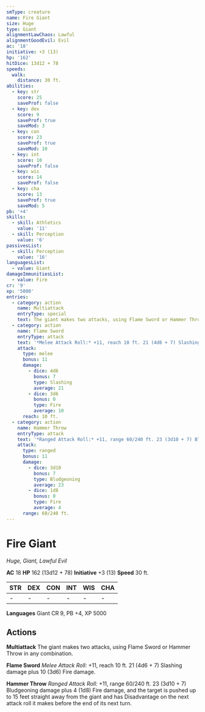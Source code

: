```yaml
---
smType: creature
name: Fire Giant
size: Huge
type: Giant
alignmentLawChaos: Lawful
alignmentGoodEvil: Evil
ac: '18'
initiative: +3 (13)
hp: '162'
hitDice: 13d12 + 78
speeds:
  walk:
    distance: 30 ft.
abilities:
  - key: str
    score: 25
    saveProf: false
  - key: dex
    score: 9
    saveProf: true
    saveMod: 3
  - key: con
    score: 23
    saveProf: true
    saveMod: 10
  - key: int
    score: 10
    saveProf: false
  - key: wis
    score: 14
    saveProf: false
  - key: cha
    score: 13
    saveProf: true
    saveMod: 5
pb: '+4'
skills:
  - skill: Athletics
    value: '11'
  - skill: Perception
    value: '6'
passivesList:
  - skill: Perception
    value: '16'
languagesList:
  - value: Giant
damageImmunitiesList:
  - value: Fire
cr: '9'
xp: '5000'
entries:
  - category: action
    name: Multiattack
    entryType: special
    text: The giant makes two attacks, using Flame Sword or Hammer Throw in any combination.
  - category: action
    name: Flame Sword
    entryType: attack
    text: '*Melee Attack Roll:* +11, reach 10 ft. 21 (4d6 + 7) Slashing damage plus 10 (3d6) Fire damage.'
    attack:
      type: melee
      bonus: 11
      damage:
        - dice: 4d6
          bonus: 7
          type: Slashing
          average: 21
        - dice: 3d6
          bonus: 0
          type: Fire
          average: 10
      reach: 10 ft.
  - category: action
    name: Hammer Throw
    entryType: attack
    text: '*Ranged Attack Roll:* +11, range 60/240 ft. 23 (3d10 + 7) Bludgeoning damage plus 4 (1d8) Fire damage, and the target is pushed up to 15 feet straight away from the giant and has Disadvantage on the next attack roll it makes before the end of its next turn.'
    attack:
      type: ranged
      bonus: 11
      damage:
        - dice: 3d10
          bonus: 7
          type: Bludgeoning
          average: 23
        - dice: 1d8
          bonus: 0
          type: Fire
          average: 4
      range: 60/240 ft.
---
```


# Fire Giant
*Huge, Giant, Lawful Evil*

**AC** 18
**HP** 162 (13d12 + 78)
**Initiative** +3 (13)
**Speed** 30 ft.

| STR | DEX | CON | INT | WIS | CHA |
| --- | --- | --- | --- | --- | --- |
| - | - | - | - | - | - |

**Languages** Giant
CR 9, PB +4, XP 5000

## Actions

**Multiattack**
The giant makes two attacks, using Flame Sword or Hammer Throw in any combination.

**Flame Sword**
*Melee Attack Roll:* +11, reach 10 ft. 21 (4d6 + 7) Slashing damage plus 10 (3d6) Fire damage.

**Hammer Throw**
*Ranged Attack Roll:* +11, range 60/240 ft. 23 (3d10 + 7) Bludgeoning damage plus 4 (1d8) Fire damage, and the target is pushed up to 15 feet straight away from the giant and has Disadvantage on the next attack roll it makes before the end of its next turn.
